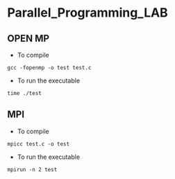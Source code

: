 # Parallel_Programming_LAB

## OPEN MP
- To compile
```
gcc -fopenmp -o test test.c   
```
- To run the executable  
```
time ./test
```

## MPI 
- To compile
```
mpicc test.c -o test
```
- To run the executable  
```
mpirun -n 2 test
```

